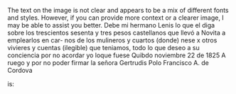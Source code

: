 The text on the image is not clear and appears to be a mix of different fonts and styles. However, if you can provide more context or a clearer image, I may be able to assist you better.
Debe mi hermano Lenis lo que el diga sobre los trescientos sesenta y tres pesos castellanos que llevó a Novita a emplearlos en car- nos de los mulineros y cuartos (donde)
nese x otros vivieres y cuentas (ilegible) que teniamos, todo lo que deseo a su conciencia por no acordar yo loque fuese
Quibdo
noviembre 22 de 1825
A ruego y por no poder firmar la señora Gertrudis Polo
Francisco A. de Cordova

is:

```plaintext
```